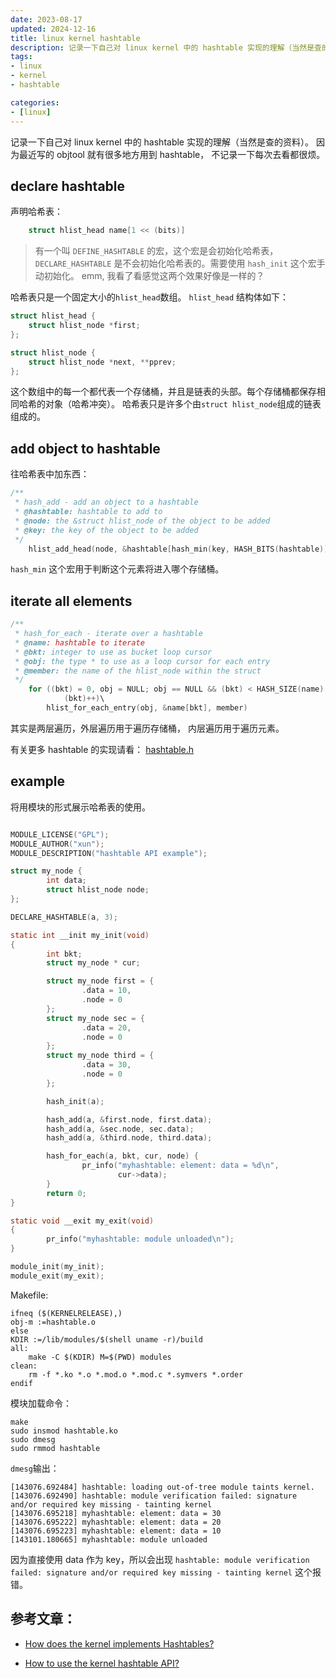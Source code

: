 ```yaml
---
date: 2023-08-17
updated: 2024-12-16
title: linux kernel hashtable
description: 记录一下自己对 linux kernel 中的 hashtable 实现的理解（当然是查的资料）。因为最近写的 objtool 就有很多地方用到 hashtable，不记录一下每次去看都很烦。
tags:
- linux
- kernel
- hashtable

categories:
- [linux]
---
```


记录一下自己对 linux kernel 中的 hashtable 实现的理解（当然是查的资料）。
因为最近写的 objtool 就有很多地方用到 hashtable，
不记录一下每次去看都很烦。

## declare hashtable

声明哈希表：

```c
	struct hlist_head name[1 << (bits)]
```

> 有一个叫 `DEFINE_HASHTABLE` 的宏，这个宏是会初始化哈希表，
> `DECLARE_HASHTABLE` 是不会初始化哈希表的。需要使用 `hash_init` 这个宏手动初始化。
> emm, 我看了看感觉这两个效果好像是一样的？

哈希表只是一个固定大小的`hlist_head`数组。
`hlist_head` 结构体如下：

```c
struct hlist_head {
	struct hlist_node *first;
};

struct hlist_node {
	struct hlist_node *next, **pprev;
};
```

这个数组中的每一个都代表一个存储桶，并且是链表的头部。每个存储桶都保存相同哈希的对象（哈希冲突）。
哈希表只是许多个由`struct hlist_node`组成的链表组成的。

## add object to hashtable

往哈希表中加东西：

```c
/**
 * hash_add - add an object to a hashtable
 * @hashtable: hashtable to add to
 * @node: the &struct hlist_node of the object to be added
 * @key: the key of the object to be added
 */
	hlist_add_head(node, &hashtable[hash_min(key, HASH_BITS(hashtable))])
```

`hash_min` 这个宏用于判断这个元素将进入哪个存储桶。

## iterate all elements

```c
/**
 * hash_for_each - iterate over a hashtable
 * @name: hashtable to iterate
 * @bkt: integer to use as bucket loop cursor
 * @obj: the type * to use as a loop cursor for each entry
 * @member: the name of the hlist_node within the struct
 */
	for ((bkt) = 0, obj = NULL; obj == NULL && (bkt) < HASH_SIZE(name);\
			(bkt)++)\
		hlist_for_each_entry(obj, &name[bkt], member)
```

其实是两层遍历，外层遍历用于遍历存储桶，
内层遍历用于遍历元素。

有关更多 hashtable 的实现请看：
[hashtable.h](https://elixir.bootlin.com/linux/v6.4.10/source/include/linux/hashtable.h)

## example

将用模块的形式展示哈希表的使用。

```c

MODULE_LICENSE("GPL");
MODULE_AUTHOR("xun");
MODULE_DESCRIPTION("hashtable API example");

struct my_node {
        int data;
        struct hlist_node node;
};

DECLARE_HASHTABLE(a, 3);

static int __init my_init(void)
{
        int bkt;
        struct my_node * cur;

        struct my_node first = {
                .data = 10,
                .node = 0
        };
        struct my_node sec = {
                .data = 20,
                .node = 0
        };
        struct my_node third = {
                .data = 30,
                .node = 0
        };

        hash_init(a);

        hash_add(a, &first.node, first.data);
        hash_add(a, &sec.node, sec.data);
        hash_add(a, &third.node, third.data);

        hash_for_each(a, bkt, cur, node) {
                pr_info("myhashtable: element: data = %d\n",
                        cur->data);
        }
        return 0;
}

static void __exit my_exit(void)
{
        pr_info("myhashtable: module unloaded\n");
}

module_init(my_init);
module_exit(my_exit);
```

Makefile:

```
ifneq ($(KERNELRELEASE),)
obj-m :=hashtable.o
else
KDIR :=/lib/modules/$(shell uname -r)/build
all:
	make -C $(KDIR) M=$(PWD) modules
clean:
	rm -f *.ko *.o *.mod.o *.mod.c *.symvers *.order
endif
```

模块加载命令：

```
make
sudo insmod hashtable.ko
sudo dmesg
sudo rmmod hashtable
```

`dmesg`输出：

```
[143076.692484] hashtable: loading out-of-tree module taints kernel.
[143076.692490] hashtable: module verification failed: signature and/or required key missing - tainting kernel
[143076.695218] myhashtable: element: data = 30
[143076.695222] myhashtable: element: data = 20
[143076.695223] myhashtable: element: data = 10
[143101.180665] myhashtable: module unloaded
```

因为直接使用 data 作为 key，所以会出现
`hashtable: module verification failed: signature and/or required key missing - tainting kernel`
这个报错。

## 参考文章：

- [How does the kernel implements Hashtables?](https://kernelnewbies.org/FAQ/Hashtables)

- [How to use the kernel hashtable API?](https://stackoverflow.com/questions/60870788/how-to-use-the-kernel-hashtable-api)
